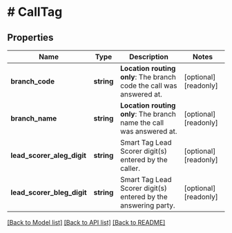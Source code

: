 # # CallTag

## Properties

Name | Type | Description | Notes
------------ | ------------- | ------------- | -------------
**branch_code** | **string** | **Location routing only**: The branch code the call was answered at. | [optional] [readonly]
**branch_name** | **string** | **Location routing only**: The branch name the call was answered at. | [optional] [readonly]
**lead_scorer_aleg_digit** | **string** | Smart Tag Lead Scorer digit(s) entered by the caller. | [optional] [readonly]
**lead_scorer_bleg_digit** | **string** | Smart Tag Lead Scorer digit(s) entered by the answering party. | [optional] [readonly]

[[Back to Model list]](../../README.md#models) [[Back to API list]](../../README.md#endpoints) [[Back to README]](../../README.md)
